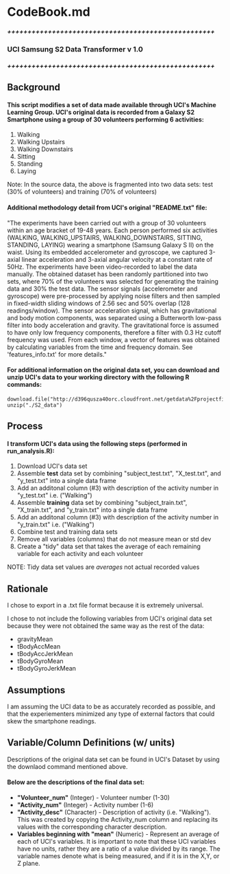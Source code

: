 # CodeBook.md

##### +++++++++++++++++++++++++++++++++++++++++++++++++++
### UCI Samsung S2 Data Transformer v 1.0
##### +++++++++++++++++++++++++++++++++++++++++++++++++++


## Background 
#### This script modifies a set of data made available through UCI's Machine Learning Group. UCI's original data is recorded from a Galaxy S2 Smartphone using a group of 30 volunteers performing 6 activities: 

1. Walking
2. Walking Upstairs
3. Walking Downstairs
4. Sitting
5. Standing
6. Laying

Note: In the source data, the above is fragmented into two data sets: test (30% of volunteers) and training (70% of volunteers)

#### Additional methodology detail from UCI's original "README.txt" file:

"The experiments have been carried out with a group of 30 volunteers within an age bracket of 19-48 years. Each person performed six activities (WALKING, WALKING_UPSTAIRS, WALKING_DOWNSTAIRS, SITTING, STANDING, LAYING) wearing a smartphone (Samsung Galaxy S II) on the waist. Using its embedded accelerometer and gyroscope, we captured 3-axial linear acceleration and 3-axial angular velocity at a constant rate of 50Hz. The experiments have been video-recorded to label the data manually. The obtained dataset has been randomly partitioned into two sets, where 70% of the volunteers was selected for generating the training data and 30% the test data. The sensor signals (accelerometer and gyroscope) were pre-processed by applying noise filters and then sampled in fixed-width sliding windows of 2.56 sec and 50% overlap (128 readings/window). The sensor acceleration signal, which has gravitational and body motion components, was separated using a Butterworth low-pass filter into body acceleration and gravity. The gravitational force is assumed to have only low frequency components, therefore a filter with 0.3 Hz cutoff frequency was used. From each window, a vector of features was obtained by calculating variables from the time and frequency domain. See 'features_info.txt' for more details." 


#### For additional information on the original data set, you can download and unzip UCI's data to your working directory with the following R commands:

```{r}
download.file("http://d396qusza40orc.cloudfront.net/getdata%2Fprojectfiles%2FUCI%20HAR%20Dataset.zip","./S2_data")
unzip("./S2_data")
```



## Process

#### I transform UCI's data using the following steps (performed in run_analysis.R):

1. Download UCI's data set
2. Assemble **test** data set by combining "subject_test.txt", "X_test.txt", and "y_test.txt" into a single data frame 
3. Add an additonal column (#3) with description of the activity number in "y_test.txt" i.e. ("Walking")
4. Assemble **training** data set by combining "subject_train.txt", "X_train.txt", and "y_train.txt" into a single data frame 
5. Add an additonal column (#3) with description of the activity number in "y_train.txt" i.e. ("Walking")
6. Combine test and training data sets
7. Remove all variables (columns) that do not measure mean or std dev
8. Create a "tidy" data set that takes the average of each remaining variable for each activity and each volunteer

NOTE: Tidy data set values are _averages_ not actual recorded values

## Rationale

I chose to export in a .txt file format because it is extremely universal.

I chose to not include the following variables from UCI's original data set because they were not obtained the same way as the rest of the data:

* gravityMean
* tBodyAccMean
* tBodyAccJerkMean
* tBodyGyroMean
* tBodyGyroJerkMean

## Assumptions

I am assuming the UCI data to be as accurately recorded as possible, and that the experiementers minimized any type of external factors that could skew the smartphone readings. 

## Variable/Column Definitions (w/ units)

Descriptions of the original data set can be found in UCI's Dataset by using the downlaod command mentioned above.

#### Below are the descriptions of the final data set: 

* **"Volunteer_num"** (Integer) - Volunteer number (1-30)
* **"Activity_num"** (Integer) - Activity number (1-6)
* **"Activity_desc"** (Character) - Description of activity (i.e. "Walking"). This was created by copying the Activity_num column and replacing its values with the corresponding character description.
* **Variables beginning with "mean"** (Numeric) - Represent an average of each of UCI's variables. It is important to note that these UCI variables have no units, rather they are a ratio of a value divided by its range. The variable names denote what is being measured, and if it is in the X,Y, or Z plane.  




